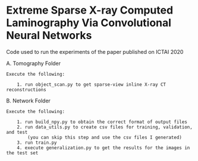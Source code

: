 # Extreme Sparse X-ray Computed Laminography Via Convolutional Neural Networks
Code used to run the experiments of the paper published on ICTAI 2020

A. Tomography Folder

    Execute the following:

        1. run object_scan.py to get sparse-view inline X-ray CT reconstructions            
    
B. Network Folder

    Execute the following:

        1. run build_npy.py to obtain the correct format of output files
        2. run data_utils.py to create csv files for training, validation, and test
            (you can skip this step and use the csv files I generated)
        3. run train.py
        4. execute generalization.py to get the results for the images in the test set
